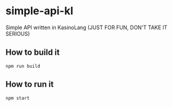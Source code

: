 # simple-api-kl
Simple API written in KasinoLang (JUST FOR FUN, DON'T TAKE IT SERIOUS)

## How to build it
```npm run build```

## How to run it
```npm start```
